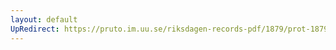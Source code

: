 ```yaml
---
layout: default
UpRedirect: https://pruto.im.uu.se/riksdagen-records-pdf/1879/prot-1879--ak--024/prot-1879--ak--024_028.pdf
---
```

